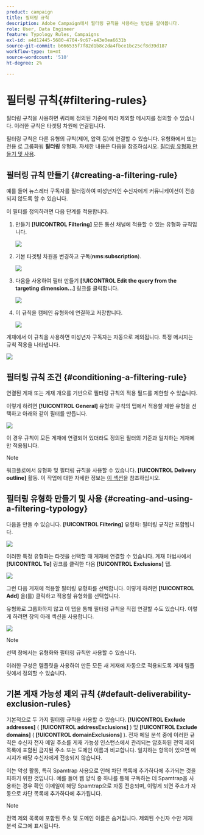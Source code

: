```yaml
---
product: campaign
title: 필터링 규칙
description: Adobe Campaign에서 필터링 규칙을 사용하는 방법을 알아봅니다.
role: User, Data Engineer
feature: Typology Rules, Campaigns
exl-id: a4d12445-5680-4704-9c67-e43e0ea6631b
source-git-commit: b666535f7f82d1b8c2da4fbce1bc25cf8d39d187
workflow-type: tm+mt
source-wordcount: '510'
ht-degree: 2%

---
```


# 필터링 규칙{#filtering-rules}

필터링 규칙을 사용하면 쿼리에 정의된 기준에 따라 제외할 메시지를 정의할 수 있습니다. 이러한 규칙은 타겟팅 차원에 연결됩니다.

필터링 규칙은 다른 유형의 규칙(제어, 압력 등)에 연결할 수 있습니다. 유형화에서 또는 전용 로 그룹화됨 **필터링** 유형화. 자세한 내용은 다음을 참조하십시오. [필터링 유형화 만들기 및 사용](#creating-and-using-a-filtering-typology).

## 필터링 규칙 만들기 {#creating-a-filtering-rule}

예를 들어 뉴스레터 구독자를 필터링하여 미성년자인 수신자에게 커뮤니케이션이 전송되지 않도록 할 수 있습니다.

이 필터를 정의하려면 다음 단계를 적용합니다.

1. 만들기 **[!UICONTROL Filtering]** 모든 통신 채널에 적용할 수 있는 유형화 규칙입니다.

   ![](assets/campaign_opt_create_filter_01.png)

1. 기본 타겟팅 차원을 변경하고 구독(**nms:subscription**).

   ![](assets/campaign_opt_create_filter_02.png)

1. 다음을 사용하여 필터 만들기 **[!UICONTROL Edit the query from the targeting dimension...]** 링크를 클릭합니다.

   ![](assets/campaign_opt_create_filter_03.png)

1. 이 규칙을 캠페인 유형화에 연결하고 저장합니다.

   ![](assets/campaign_opt_create_filter_04.png)

게재에서 이 규칙을 사용하면 미성년자 구독자는 자동으로 제외됩니다. 특정 메시지는 규칙 적용을 나타냅니다.

![](assets/campaign_opt_create_filter_05.png)

## 필터링 규칙 조건 {#conditioning-a-filtering-rule}

연결된 게재 또는 게재 개요를 기반으로 필터링 규칙의 적용 필드를 제한할 수 있습니다.

이렇게 하려면 **[!UICONTROL General]** 유형화 규칙의 탭에서 적용할 제한 유형을 선택하고 아래와 같이 필터를 만듭니다.

![](assets/campaign_opt_create_filter_06.png)

이 경우 규칙이 모든 게재에 연결되어 있더라도 정의된 필터의 기준과 일치하는 게재에만 적용됩니다.

>[!NOTE]
>
>워크플로에서 유형화 및 필터링 규칙을 사용할 수 있습니다. **[!UICONTROL Delivery outline]** 활동. 이 작업에 대한 자세한 정보는 [이 섹션](../../workflow/using/delivery-outline.md)을 참조하십시오.

## 필터링 유형화 만들기 및 사용 {#creating-and-using-a-filtering-typology}

다음을 만들 수 있습니다. **[!UICONTROL Filtering]** 유형화: 필터링 규칙만 포함됩니다.

![](assets/campaign_opt_create_typo_filtering.png)

이러한 특정 유형화는 타겟을 선택할 때 게재에 연결할 수 있습니다. 게재 마법사에서 **[!UICONTROL To]** 링크를 클릭한 다음 **[!UICONTROL Exclusions]** 탭.

![](assets/campaign_opt_apply_typo_filtering.png)

그런 다음 게재에 적용할 필터링 유형화를 선택합니다. 이렇게 하려면 **[!UICONTROL Add]** 을(를) 클릭하고 적용할 유형화를 선택합니다.

유형화로 그룹화하지 않고 이 탭을 통해 필터링 규칙을 직접 연결할 수도 있습니다. 이렇게 하려면 창의 아래 섹션을 사용합니다.

![](assets/campaign_opt_select_typo_filtering.png)

>[!NOTE]
>
>선택 창에서는 유형화와 필터링 규칙만 사용할 수 있습니다.
>
>이러한 구성은 템플릿을 사용하여 만든 모든 새 게재에 자동으로 적용되도록 게재 템플릿에서 정의할 수 있습니다.
>

## 기본 게재 가능성 제외 규칙 {#default-deliverability-exclusion-rules}

기본적으로 두 가지 필터링 규칙을 사용할 수 있습니다. **[!UICONTROL Exclude addresses]** ( **[!UICONTROL addressExclusions]** ) 및 **[!UICONTROL Exclude domains]** ( **[!UICONTROL domainExclusions]** ). 전자 메일 분석 중에 이러한 규칙은 수신자 전자 메일 주소를 게재 가능성 인스턴스에서 관리되는 암호화된 전역 제외 목록에 포함된 금지된 주소 또는 도메인 이름과 비교합니다. 일치하는 항목이 있으면 메시지가 해당 수신자에게 전송되지 않습니다.

이는 악성 활동, 특히 Spamtrap 사용으로 인해 차단 목록에 추가하다에 추가되는 것을 피하기 위한 것입니다. 예를 들어 웹 양식 중 하나를 통해 구독하는 데 Spamtrap을 사용하는 경우 확인 이메일이 해당 Spamtrap으로 자동 전송되며, 이렇게 되면 주소가 자동으로 차단 목록에 추가하다에 추가됩니다.

>[!NOTE]
>
>전역 제외 목록에 포함된 주소 및 도메인 이름은 숨겨집니다. 제외된 수신자 수만 게재 분석 로그에 표시됩니다.
